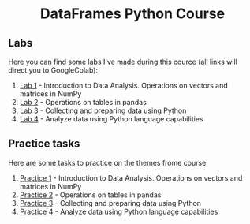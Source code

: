 # <p align="center">DataFrames Python Course</p>

## Labs

Here you can find some labs I've made during this cource (all links will direct you to GoogleColab):

1. [Lab 1](https://colab.research.google.com/drive/1Dx0nJemEX3d6RAP7xmx0tD-FxM4Ajbue?usp=sharing) - Introduction to Data Analysis. Operations on vectors and matrices in NumPy
2. [Lab 2](https://colab.research.google.com/drive/1eFrovnVaFjT1AOyfGsu0UsaP92Jjrc8d?usp=sharing) - Operations on tables in pandas
3. [Lab 3](https://colab.research.google.com/drive/1HaJVG_BZbVBp22f25MHiLoBi00g04kfy?usp=sharing) - Collecting and preparing data using Python
4. [Lab 4](https://colab.research.google.com/drive/1s5ZnrJr8cA90cO7GWbc0s4DSsVAbmfaR?usp=sharing) - Analyze data using Python language capabilities

## Practice tasks

Here are some tasks to practice on the themes frome course:

1. [Practice 1](https://colab.research.google.com/drive/1y18O5foam_yunaXinZxZMGN-IT8BR4Wk?usp=sharing) - Introduction to Data Analysis. Operations on vectors and matrices in NumPy
2. [Practice 2](https://colab.research.google.com/drive/1qkVvGK6OOoDE_LD3uUbboM-rwbw1pvfs?usp=sharing) - Operations on tables in pandas
3. [Practice 3](https://colab.research.google.com/drive/1uw7mJf45TnFahjjrhboyBEd1GwXFQ9VF?usp=sharing) - Collecting and preparing data using Python
4. [Practice 4](https://colab.research.google.com/drive/1KmMA8wC7OuGntmeouupEc2b9-gv7qHf1?usp=sharing) - Analyze data using Python language capabilities
